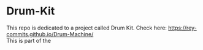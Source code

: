 # Drum-Kit
This repo is dedicated to a project called Drum Kit.
Check here: https://rey-commits.github.io/Drum-Machine/ <br>
This is part of the
 
